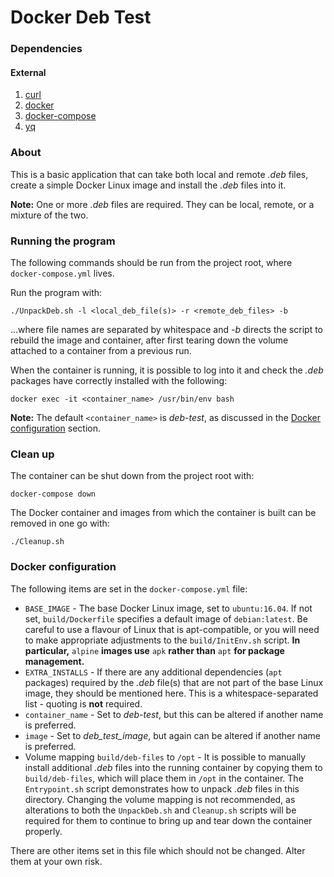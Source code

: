 # Docker Deb Test

### Dependencies
#### External
1. [curl](https://curl.haxx.se/)
2. [docker](https://docs.docker.com)
3. [docker-compose](https://docs.docker.com/compose/)
4. [yq](http://http://mikefarah.github.io/yq/)

### About
This is a basic application that can take both local and remote *.deb* files,
create a simple Docker Linux image and install the *.deb* files into it.

**Note:**  One or more *.deb* files are required.  They can be local, remote, or
a mixture of the two.

### Running the program
The following commands should be run from the project root, where
`docker-compose.yml` lives.

Run the program with:

```
./UnpackDeb.sh -l <local_deb_file(s)> -r <remote_deb_files> -b
```

...where file names are separated by whitespace and *-b* directs the script to
rebuild the image and container, after first tearing down the volume attached to
a container from a previous run.

When the container is running, it is possible to log into it and check the
*.deb* packages have correctly installed with the following:

```
docker exec -it <container_name> /usr/bin/env bash
```

**Note:**  The default `<container_name>` is *deb-test*, as discussed in the
[Docker configuration](#docker-configuration) section.

### Clean up
The container can be shut down from the project root with:

```
docker-compose down
```

The Docker container and images from which the container is built can be removed
in one go with:

```
./Cleanup.sh
```

### Docker configuration
The following items are set in the `docker-compose.yml` file:

* `BASE_IMAGE` - The base Docker Linux image, set to `ubuntu:16.04`.
  If not set, `build/Dockerfile` specifies a default image of `debian:latest`.
  Be careful to use a flavour of Linux that is apt-compatible, or you will need
  to make appropriate adjustments to the `build/InitEnv.sh` script.  **In
  particular,** `alpine` **images use** `apk` **rather than** `apt` **for
  package management.**
* `EXTRA_INSTALLS` - If there are any additional dependencies (`apt` packages)
  required by the *.deb* file(s) that are not part of the base Linux image,
  they should be mentioned here.  This is a whitespace-separated list - quoting
  is **not** required.
* `container_name` - Set to *deb-test*, but this can be altered if another name
  is preferred.
* `image` - Set to *deb_test_image*, but again can be altered if another name is
  preferred.
* Volume mapping `build/deb-files` to `/opt` - It is possible to manually
  install additional *.deb* files into the running container by copying them to
  `build/deb-files`, which will place them in `/opt` in the container.  The
  `Entrypoint.sh` script demonstrates how to unpack *.deb* files in this
  directory.  Changing the volume mapping is not recommended, as alterations to
  both the `UnpackDeb.sh` and `Cleanup.sh` scripts will be required for them to
  continue to bring up and tear down the container properly.

There are other items set in this file which should not be changed.  Alter them
at your own risk.